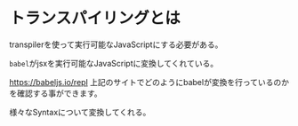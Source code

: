 # トランスパイリングとは

transpilerを使って実行可能なJavaScriptにする必要がある。

`babel`がjsxを実行可能なJavaScriptに変換してくれている。

https://babeljs.io/repl
上記のサイトでどのようにbabelが変換を行っているのかを確認する事ができます。

様々なSyntaxについて変換してくれる。